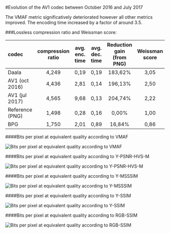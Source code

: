 #Evolution of the AV1 codec between October 2016 and July 2017

The VMAF metric significatively deteriorated however all other metrics improved. The encoding time increased by a factor of around 
3.5.

###Lossless compression ratio and Weissman score:

| codec             | compression ratio | avg. enc. time | avg. dec. time | Reduction gain (from PNG) | Weissman score |
|:------------------|:-----------------:|:--------------:|:--------------:|:-------------------------:|:--------------:|
| Daala             |   4,249   |   0,19    |   0,19    |   183,62% |   3,05    |
| AV1 (oct 2016)    |   4,436   |   2,81    |   0,14    |   196,13% |   2,50    |
| AV1 (jul 2017)    |   4,565   |   9,68    |   0,13    |   204,74% |   2,22    |
| Reference (PNG)   |   1,498   |   0,28    |   0,16    |   0,00%   |   1,00    |
| BPG               |   1,750   |   2,01    |   0,89    |   16,84%  |   0,86    |

####Bits per pixel at equivalent quality according to VMAF

![Bits per pixel at equivalent quality according to VMAF](http://wyohknott.github.io/image-formats-comparison/Bits%20per%20pixel%20at%20equivalent%20quality%20according%20to%20VMAF%20-%20comparison%20oct2016-jul2017.svg)

####Bits per pixel at equivalent quality according to Y-PSNR-HVS-M

![Bits per pixel at equivalent quality according to Y-PSNR-HVS-M](http://wyohknott.github.io/image-formats-comparison/Bits%20per%20pixel%20at%20equivalent%20quality%20according%20to%20Y-PSNR-HVS-M%20-%20comparison%20oct2016-jul2017.svg)

####Bits per pixel at equivalent quality according to Y-MSSSIM

![Bits per pixel at equivalent quality according to Y-MSSSIM](http://wyohknott.github.io/image-formats-comparison/Bits%20per%20pixel%20at%20equivalent%20quality%20according%20to%20Y-MSSSIM%20-%20comparison%20oct2016-jul2017.svg)

####Bits per pixel at equivalent quality according to Y-SSIM

![Bits per pixel at equivalent quality according to Y-SSIM](http://wyohknott.github.io/image-formats-comparison/Bits%20per%20pixel%20at%20equivalent%20quality%20according%20to%20Y-SSIM%20-%20comparison%20oct2016-jul2017.svg)

####Bits per pixel at equivalent quality according to RGB-SSIM

![Bits per pixel at equivalent quality according to RGB-SSIM](http://wyohknott.github.io/image-formats-comparison/Bits%20per%20pixel%20at%20equivalent%20quality%20according%20to%20RGB-SSIM%20-%20comparison%20oct2016-jul2017.svg)





